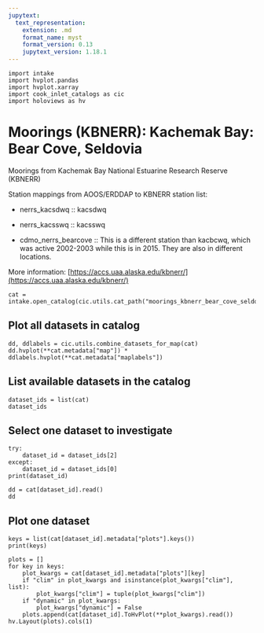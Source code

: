 ```yaml
---
jupytext:
  text_representation:
    extension: .md
    format_name: myst
    format_version: 0.13
    jupytext_version: 1.18.1
---
```


```{code-cell}
import intake
import hvplot.pandas
import hvplot.xarray
import cook_inlet_catalogs as cic
import holoviews as hv
```

# Moorings (KBNERR): Kachemak Bay: Bear Cove, Seldovia

Moorings from Kachemak Bay National Estuarine Research Reserve (KBNERR)
    
Station mappings from AOOS/ERDDAP to KBNERR station list:
* nerrs_kacsdwq :: kacsdwq
* nerrs_kacsswq :: kacsswq

* cdmo_nerrs_bearcove :: This is a different station than kacbcwq, which was active 2002-2003 while this is in 2015. They are also in different locations.
    
More information: [https://accs.uaa.alaska.edu/kbnerr/](https://accs.uaa.alaska.edu/kbnerr/)



```{code-cell}
cat = intake.open_catalog(cic.utils.cat_path("moorings_kbnerr_bear_cove_seldovia"))
```

## Plot all datasets in catalog

```{code-cell}
dd, ddlabels = cic.utils.combine_datasets_for_map(cat)
dd.hvplot(**cat.metadata["map"]) * ddlabels.hvplot(**cat.metadata["maplabels"])
```

## List available datasets in the catalog

```{code-cell}
dataset_ids = list(cat)
dataset_ids
```

## Select one dataset to investigate

```{code-cell}
try:
    dataset_id = dataset_ids[2]
except:
    dataset_id = dataset_ids[0]
print(dataset_id)

dd = cat[dataset_id].read()
dd
```

## Plot one dataset

```{code-cell}
keys = list(cat[dataset_id].metadata["plots"].keys())
print(keys)

plots = []
for key in keys:
    plot_kwargs = cat[dataset_id].metadata["plots"][key]
    if "clim" in plot_kwargs and isinstance(plot_kwargs["clim"], list):
        plot_kwargs["clim"] = tuple(plot_kwargs["clim"])
    if "dynamic" in plot_kwargs:
        plot_kwargs["dynamic"] = False
    plots.append(cat[dataset_id].ToHvPlot(**plot_kwargs).read())
hv.Layout(plots).cols(1)
```
